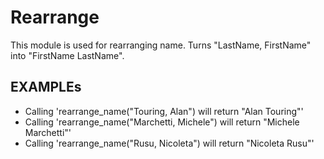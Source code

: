 Rearrange
=========
This module is used for rearranging name.
Turns "LastName, FirstName" into "FirstName LastName".

## EXAMPLEs

* Calling 'rearrange_name("Touring, Alan") will return "Alan Touring"'
* Calling 'rearrange_name("Marchetti, Michele") will return "Michele Marchetti"'
* Calling 'rearrange_name("Rusu, Nicoleta") will return "Nicoleta Rusu"'

